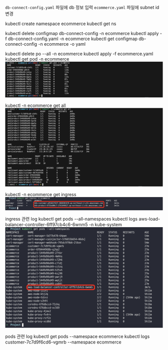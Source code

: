 `db-connect-config.yaml` 파일에 db 정보 입력
`ecommerce.yaml` 파일에 subnet id 변경

kubectl create namespace ecommerce
kubectl get ns

kubectl delete configmap db-connect-config  -n ecommerce
kubectl apply -f db-connect-config.yaml -n ecommerce
kubectl get configmap db-connect-config -n ecommerce -o yaml

kubectl delete po --all -n ecommerce
kubectl apply -f ecommerce.yaml
kubectl get pod -n ecommerce
![](2024-07-22-17-22-44.png)

kubectl -n ecommerce get all
![](2024-07-22-17-23-07.png)


kubectl -n ecommerce get ingress
![](2024-07-22-17-58-54.png)


ingress 관련 log
kubectl get pods --all-namespaces
kubectl logs aws-load-balancer-controller-6ff97cb4c6-6wnm5  -n kube-system
![](2024-07-22-17-58-10.png)


pods 관련 log
kubectl get pods --namespace ecommerce
kubectl logs customer-7c7d9f6cd6-vgmrb --namespace ecommerce